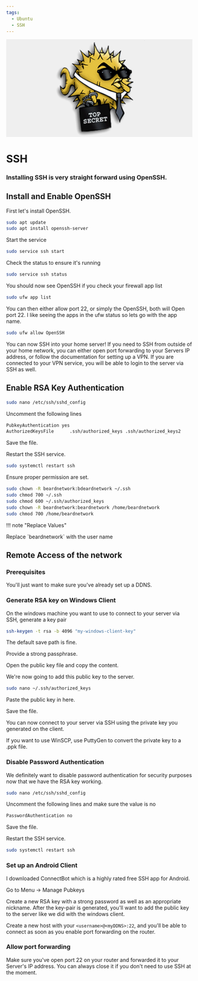 ```yaml
---
tags:
  - Ubuntu
  - SSH
---
```


![openssh.webp](../assets/images/openssh.webp)


# SSH

### Installing SSH is very straight forward using OpenSSH.

## Install and Enable OpenSSH

First let's install OpenSSH.

```bash
sudo apt update
sudo apt install openssh-server
```
Start the service

```bash
sudo service ssh start
```

Check the status to ensure it's running

```bash
sudo service ssh status
```

You should now see OpenSSH if you check your firewall app list

```bash
sudo ufw app list
```

You can then either allow port 22, or simply the OpenSSH, both will Open port 22. I like seeing the apps in the ufw status so lets go with the app name.

```bash
sudo ufw allow OpenSSH
```
You can now SSH into your home server! If you need to SSH from outside of your home network, you can either open port forwarding to your Servers IP address, or follow the documentation for setting up a VPN. If you are connected to your VPN service, you will be able to login to the server via SSH as well.

## Enable RSA Key Authentication

```bash
sudo nano /etc/ssh/sshd_config
```
Uncomment the following lines

```bash
PubkeyAuthentication yes
AuthorizedKeysFile      .ssh/authorized_keys .ssh/authorized_keys2
```
Save the file.

Restart the SSH service.

```bash
sudo systemctl restart ssh
```

Ensure proper permission are set.

```bash
sudo chown -R beardnetwork:bdeardnetwork ~/.ssh
sudo chmod 700 ~/.ssh
sudo chmod 600 ~/.ssh/authorized_keys
sudo chown -R beardnetwork:beardnetwork /home/beardnetwork
sudo chmod 700 /home/beardnetwork
```


!!! note "Replace Values"
<div class="grid cards" markdown>
Replace `beardnetwork` with the user name
</div>

## Remote Access of the network

### Prerequisites

You'll just want to make sure you've already set up a DDNS.

### Generate RSA key on Windows Client
On the windows machine you want to use to connect to your server via SSH, generate a key pair

```bash
ssh-keygen -t rsa -b 4096 "my-windows-client-key"
```
The default save path is fine.

Provide a strong passphrase.

Open the public key file and copy the content.

We're now going to add this public key to the server.

```bash
sudo nano ~/.ssh/authorized_keys
```
Paste the public key in here.

Save the file.

You can now connect to your server via SSH using the private key you generated on the client.

If you want to use WinSCP, use PuttyGen to convert the private key to a .ppk file.

### Disable Password Authentication

We definitely want to disable password authentication for security purposes now that we have the RSA key working.

```bash
sudo nano /etc/ssh/sshd_config
```
Uncomment the following lines and make sure the value is no

```bash
PasswordAuthentication no
```
Save the file.

Restart the SSH service.

```bash
sudo systemctl restart ssh
```

### Set up an Android Client
I downloaded ConnectBot which is a highly rated free SSH app for Android.

Go to Menu -> Manage Pubkeys

Create a new RSA key with a strong password as well as an appropriate nickname. After the key-pair is generated, you'll want to add the public key to the server like we did with the windows client.

Create a new host with your `<username>@<myDDNS>:22`, and you'll be able to connect as soon as you enable port forwarding on the router.

### Allow port forwarding
Make sure you've open port 22 on your router and forwarded it to your Server's IP address. You can always close it if you don't need to use SSH at the moment.

